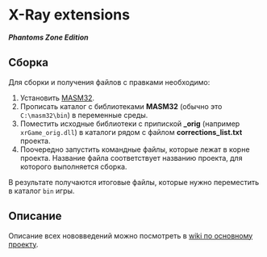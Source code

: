 # X-Ray extensions
_**Phantoms Zone Edition**_

## Сборка
Для сборки и получения файлов с правками необходимо:
1. Установить [MASM32](http://www.masm32.com/download.htm).
2. Прописать каталог с библиотеками **MASM32** (обычно это `C:\masm32\bin`) в переменные среды.
3. Поместить исходные библиотеки с припиской **_orig** (например `xrGame_orig.dll`) в каталоги рядом с файлом **corrections_list.txt** проекта.
4. Поочередно запустить командные файлы, которые лежат в корне проекта. Название файла соответствует названию проекта, для которого выполняется сборка.

В результате получаются итоговые файлы, которые нужно переместить в каталог `bin` игры.

## Описание
Описание всех нововведений можно посмотреть в [wiki по основному проекту](https://xray-engine.org/index.php?title=X-Ray_extensions).
